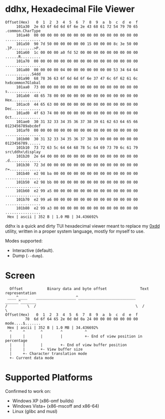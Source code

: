 # ddhx, Hexadecimal File Viewer

```text
Offset(Hex)   0  1  2  3  4  5  6  7  8  9  a  b  c  d  e  f                   
     101a30  2e 63 6f 6d 6d 6f 6e 2e 43 68 61 72 54 79 70 65  .common.CharType
     101a40  00 00 00 00 00 00 00 00 00 00 00 00 00 00 00 00  ................
     101a50  90 7d 50 00 00 00 00 00 15 00 00 00 8c 3e 50 00  .}P..........>P.
     101a60  1c 00 00 00 a0 fd 52 00 00 00 00 00 00 00 00 00  ......R.........
     101a70  00 00 00 00 00 00 00 00 00 00 00 00 00 00 00 00  ................
     101a80  00 00 00 00 04 00 00 00 00 00 00 00 53 34 64 64  ............S4dd
     101a90  68 78 36 63 6f 6d 6d 6f 6e 37 47 6c 6f 62 61 6c  hx6common7Global
     101aa0  73 00 00 00 00 00 00 00 00 00 00 00 00 00 00 00  s...............
     101ab0  48 65 78 00 00 00 00 00 00 00 00 00 00 00 00 00  Hex.............
     101ac0  44 65 63 00 00 00 00 00 00 00 00 00 00 00 00 00  Dec.............
     101ad0  4f 63 74 00 00 00 00 00 00 00 00 00 00 00 00 00  Oct.............
     101ae0  30 31 32 33 34 35 36 37 38 39 61 62 63 64 65 66  0123456789abcdef
     101af0  00 00 00 00 00 00 00 00 00 00 00 00 00 00 00 00  ................
     101b00  30 31 32 33 34 35 36 37 38 39 00 00 00 00 00 00  0123456789......
     101b10  73 72 63 5c 64 64 68 78 5c 64 69 73 70 6c 61 79  src\ddhx\display
     101b20  2e 64 00 00 00 00 00 00 00 00 00 00 00 00 00 00  .d..............
     101b30  72 3d 00 00 00 00 00 00 00 00 00 00 00 00 00 00  r=..............
     101b40  e2 98 ba 00 00 00 00 00 00 00 00 00 00 00 00 00  ................
     101b50  e2 98 bb 00 00 00 00 00 00 00 00 00 00 00 00 00  ................
     101b60  e2 99 a5 00 00 00 00 00 00 00 00 00 00 00 00 00  ................
     101b70  e2 99 a6 00 00 00 00 00 00 00 00 00 00 00 00 00  ................
     101b80  e2 99 a3 00 00 00 00 00 00 00 00 00 00 00 00 00  ................
 Hex | ascii | 352 B | 1.0 MB | 34.436692%
```

ddhx is a quick and dirty TUI hexadecimal viewer meant to replace my
[0xdd](https://github.com/dd86k/0xdd) utility, written in a proper system
language, mostly for myself to use.

Modes supported:
- Interactive (default).
- Dump (`--dump`).

# Screen

```text
  Offset           Binary data and byte offset               Text representation
 ____^____    __________________^__________________________    ______^_______
/         \  /                                             \  /              \
Offset(Hex)   0  1  2  3  4  5  6  7  8  9  a  b  c  d  e  f
         70  6d 6f 64 65 2e 0d 0d 0a 24 00 00 00 00 00 00 00  mode....$.......
 Hex | ascii | 352 B | 1.0 MB | 34.436692%
  ^     ^       ^        ^          ^
  |     |       |        |          +- End of view position in percentage
  |     |       |        +- End of view buffer position
  |     |       +- View buffer size
  |     +- Character translation mode
  +- Current data mode
```

# Supported Platforms

Confirmed to work on:
- Windows XP (x86-omf builds)
- Windows Vista+ (x86-mscoff and x86-64)
- Linux (glibc and musl)